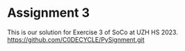 # Assignment 3

This is our solution for Exercise 3 of SoCo at UZH HS 2023.  
https://github.com/C0DECYCLE/PySignment.git

## 
